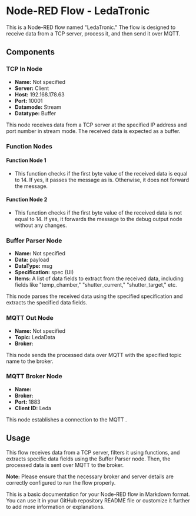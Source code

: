 # Node-RED Flow - LedaTronic

This is a Node-RED flow named "LedaTronic." The flow is designed to receive data from a TCP server, process it, and then send it over MQTT.

## Components

### TCP In Node

- **Name:** Not specified
- **Server:** Client
- **Host:** 192.168.178.63
- **Port:** 10001
- **Datamode:** Stream
- **Datatype:** Buffer

This node receives data from a TCP server at the specified IP address and port number in stream mode. The received data is expected as a buffer.

### Function Nodes

#### Function Node 1

- This function checks if the first byte value of the received data is equal to 14. If yes, it passes the message as is. Otherwise, it does not forward the message.

#### Function Node 2

- This function checks if the first byte value of the received data is not equal to 14. If yes, it forwards the message to the debug output node without any changes.

### Buffer Parser Node

- **Name:** Not specified
- **Data:** payload
- **DataType:** msg
- **Specification:** spec (UI)
- **Items:** A list of data fields to extract from the received data, including fields like "temp_chamber," "shutter_current," "shutter_target," etc.

This node parses the received data using the specified specification and extracts the specified data fields.

### MQTT Out Node

- **Name:** Not specified
- **Topic:** LedaData
- **Broker:** <MqttBroker>

This node sends the processed data over MQTT with the specified topic name to the broker.

### MQTT Broker Node

- **Name:** <MqttBrokerName>
- **Broker:** <MqttBroker>
- **Port:** 1883
- **Client ID:** Leda

This node establishes a connection to the MQTT .

## Usage

This flow receives data from a TCP server, filters it using functions, and extracts specific data fields using the Buffer Parser node. Then, the processed data is sent over MQTT to the broker.

**Note:** Please ensure that the necessary broker and server details are correctly configured to run the flow properly.

This is a basic documentation for your Node-RED flow in Markdown format. You can use it in your GitHub repository README file or customize it further to add more information or explanations.